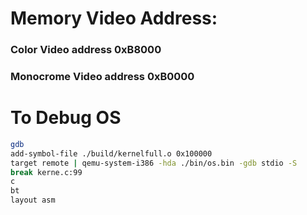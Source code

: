 # Memory Video Address:

### Color Video address 0xB8000
### Monocrome Video address 0xB0000

# To Debug OS  

```bash
gdb
add-symbol-file ./build/kernelfull.o 0x100000
target remote | qemu-system-i386 -hda ./bin/os.bin -gdb stdio -S
break kerne.c:99
c
bt
layout asm
```